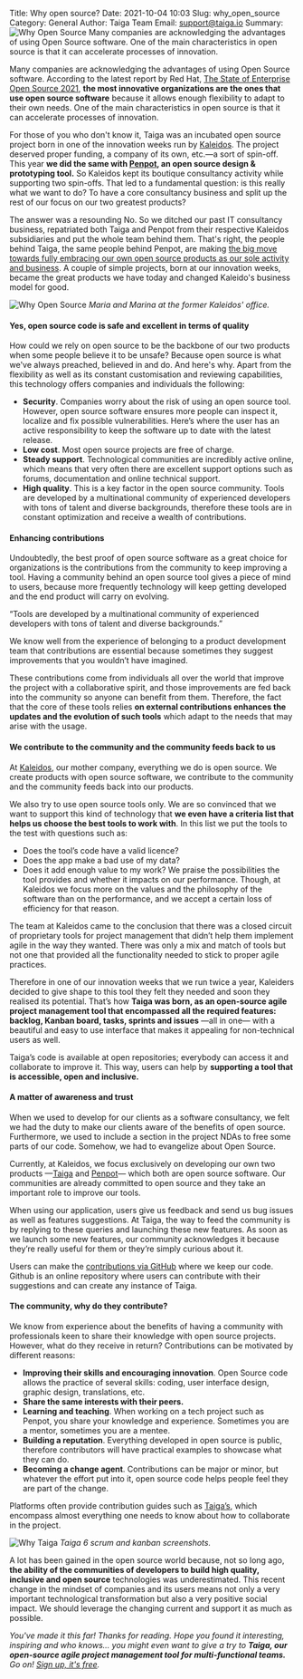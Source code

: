 Title: Why open source?
Date: 2021-10-04 10:03
Slug: why_open_source
Category: General
Author: Taiga Team
Email: support@taiga.io
Summary: ![Why Open Source](/images/2021-10-04_why_open_source/2021-10-04_Kaleiders_Why_Open_Source.jpg) Many companies are acknowledging the advantages of using Open Source software. One of the main characteristics in open source is that it can accelerate processes of innovation. 


Many companies are acknowledging the advantages of using Open Source software. According to the latest report by Red Hat, [The State of Enterprise Open Source 2021](https://www.redhat.com/rhdc/managed-files/rh-enterprise-open-source-report-f27565-202101-en.pdf),   **the most innovative organizations are the ones that use open source software** because it allows enough flexibility to adapt to their own needs. One of the main characteristics in open source is that it can accelerate processes of innovation. 
 

For those of you who don't know it, Taiga was an incubated open source project born in one of the innovation weeks run by [Kaleidos](https://kaleidos.net/). The project deserved proper funding, a company of its own, etc.—a sort of spin-off. This year **we did the same with [Penpot](https://penpot.app/), an open source design & prototyping tool.** So Kaleidos kept its boutique consultancy activity while supporting two spin-offs. That led to a fundamental question: is this really what we want to do? To have a core consultancy business and split up the rest of our focus on our two greatest products? 

The answer was a resounding No. So we ditched our past IT consultancy business, repatriated both Taiga and Penpot from their respective Kaleidos subsidiaries and put the whole team behind them. That's right, the people behind Taiga, the same people behind Penpot, are making [the big move towards fully embracing our own open source products as our sole activity and business](https://blog.kaleidos.net/Taiga-and-Penpot-lead-our-new-chapter-at-Kaleidos/). A couple of simple projects, born at our innovation weeks, became the great products we have today and changed Kaleido's business model for good. 

![Why Open Source](/images/2021-10-04_why_open_source/2021-10-04_Kaleiders_Why_Open_Source.jpg)
*Maria and Marina at the former Kaleidos' office.*

#### **Yes, open source code is safe and excellent in terms of quality**
How could we rely on open source to be the backbone of our two products when some people believe it to be unsafe? Because open source is what we've always preached, believed in and do. And here's why. Apart from the flexibility as well as its constant customisation and reviewing capabilities, this technology offers companies and individuals the following: 


- **Security**. Companies worry about the risk of using an open source tool. However, open source software ensures more people can inspect it, localize and fix possible vulnerabilities. Here’s where the user has an active responsibility to keep the software up to date with the latest release.
- **Low cost**. Most open source projects are free of charge.
- **Steady support**. Technological communities are incredibly active online, which means that very often there are excellent support options such as forums, documentation and online technical support.  
- **High quality**. This is a key factor in the open source community. Tools are developed by a multinational community of experienced developers with tons of talent and diverse backgrounds, therefore these tools are in constant optimization and receive a wealth of contributions. 
 

#### **Enhancing contributions**
Undoubtedly, the best proof of open source software as a great choice for organizations is the contributions from the community to keep improving a tool. Having a community behind an open source tool gives a piece of mind to users, because more frequently technology will keep getting developed and the end product will carry on evolving. 

“Tools are developed by a multinational community of experienced developers with tons of talent and diverse backgrounds.”

We know well from the experience of belonging to a product development team that contributions are essential because sometimes they suggest improvements that you wouldn’t have imagined. 

These contributions come from individuals all over the world that improve the project with a collaborative spirit, and those improvements are fed back into the community so anyone can benefit from them. Therefore, the fact that the core of these tools relies **on external contributions enhances the updates and the evolution of such tools** which adapt to the needs that may arise with the usage. 


#### **We contribute to the community and the community feeds back to us**
At [Kaleidos](https://kaleidos.net/), our mother company, everything we do is open source. We create products with open source software, we contribute to the community and the community feeds back into our products. 

We also try to use open source tools only. We are so convinced that we want to support this kind of technology that **we even have a criteria list that helps us choose the best tools to work with**. In this list we put the tools to the test with questions such as: 

- Does the tool’s code have a valid licence?  
- Does the app make a bad use of my data? 
- Does it add enough value to my work? We praise the possibilities the tool provides and whether it impacts on our performance. Though, at Kaleidos we focus more on the values and the philosophy of the software than on the performance, and we accept a certain loss of efficiency for that reason. 

The team at Kaleidos came to the conclusion that there was a closed circuit of proprietary tools for project management that didn’t help them implement agile in the way they wanted. There was only a mix and match of tools but not one that provided all the functionality needed to stick to proper agile practices. 

Therefore in one of our innovation weeks that we run twice a year, Kaleiders decided to give shape to this tool they felt they needed and soon they realised its potential. That’s how **Taiga was born, as an open-source agile project management tool that encompassed all the required features: backlog, Kanban board, tasks, sprints and issues** —all in one— with a beautiful and easy to use interface that makes it appealing for non-technical users as well.  

Taiga’s code is available at open repositories; everybody can access it and collaborate to improve it. This way, users can help by **supporting a tool that is accessible, open and inclusive.**


#### **A matter of awareness and trust**
When we used to develop for our clients as a software consultancy, we felt we had the duty to make our clients aware of the benefits of open source. Furthermore, we used to include a section in the project NDAs to free some parts of our code. Somehow, we had to evangelize about Open Source.

Currently, at Kaleidos, we focus exclusively on developing our own two products —[Taiga](https://www.taiga.io/) and [Penpot](https://penpot.app/)— which both are open source software. Our communities are already committed  to open source and they take an important role to improve our tools. 

When using our application, users give us feedback and send us bug issues as well as features suggestions. At Taiga, the way to feed the community is by replying to these queries and launching these new features. As soon as we launch some new features, our community acknowledges it because they’re really useful for them or they’re simply curious about it. 

Users can make the [contributions via GitHub](https://github.com/kaleidos-ventures) where we keep our code. Github is an online repository where users can contribute with their suggestions and can create any instance of Taiga. 


#### **The community, why do they contribute?**
We know from experience about the benefits of having a community with professionals keen to share their knowledge with open source projects. However, what do they receive in return? Contributions can be motivated by different reasons: 

- **Improving their skills and encouraging innovation**. Open Source code allows the practice of several skills: coding, user interface design, graphic design, translations, etc. 
- **Share the same interests with their peers.**
- **Learning and teaching**. When working on a tech project such as Penpot, you share your knowledge and experience. Sometimes you are a mentor, sometimes you are a mentee. 
- **Building a reputation**. Everything developed in open source is public, therefore contributors will have practical examples to showcase what they can do. 
- **Becoming a change agent**. Contributions can be major or minor, but whatever the effort put into it, open source code helps people feel they are part of the change. 
 
Platforms often provide contribution guides such as [Taiga’s](https://resources.taiga.io/extend/how-can-i-contribute/), which encompass almost everything one needs to know about how to collaborate in the project. 


 ![Why Taiga](/images/2021-10-04_why_open_source/2021-10-04_whytaiga.jpg)
 *Taiga 6 scrum and kanban screenshots.*

 A lot has been gained in the open source world because, not so long ago, **the ability of the communities of developers to build high quality, inclusive and open source** technologies was underestimated. This recent change in the mindset of companies and its users means not only a very important technological transformation but also a very positive social impact.  We should leverage the changing current and support it as much as possible. 




*You've made it this far! Thanks for reading. Hope you found it interesting, inspiring and who knows... you might even want to give a try to **Taiga, our open-source agile project management tool for multi-functional teams.** Go on! [Sign up, it's free](https://www.taiga.io/trialsignup?hash=f6fa9611a80496b63b12aa088dfbeccb&landing_source=homepage&IP=47.62.83.165&_landing_hash=b192ae461649b7e7d078&_landing_version=dqQNy1W.4XjBO.2AL8o6cG2CgN5Vxjy4).*